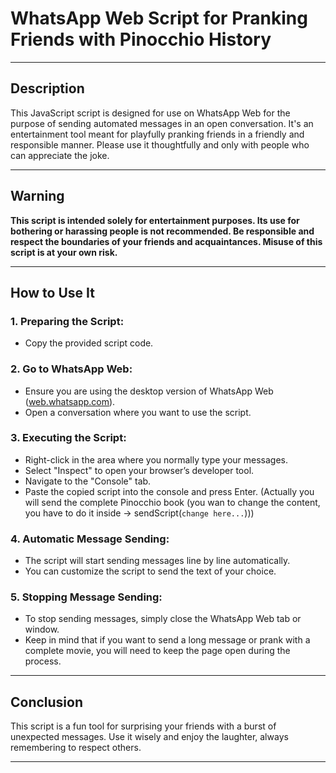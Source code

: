 

# WhatsApp Web Script for Pranking Friends with Pinocchio History
---
## Description
This JavaScript script is designed for use on WhatsApp Web for the purpose of sending automated messages in an open conversation. It's an entertainment tool meant for playfully pranking friends in a friendly and responsible manner. Please use it thoughtfully and only with people who can appreciate the joke.

---
## Warning
**This script is intended solely for entertainment purposes. Its use for bothering or harassing people is not recommended. Be responsible and respect the boundaries of your friends and acquaintances. Misuse of this script is at your own risk.**

---
## How to Use It
### 1. Preparing the Script:
   - Copy the provided script code. 
   

### 2. Go to WhatsApp Web:
   - Ensure you are using the desktop version of WhatsApp Web ([web.whatsapp.com](https://web.whatsapp.com/)).
   - Open a conversation where you want to use the script.

### 3. Executing the Script:
   - Right-click in the area where you normally type your messages.
   - Select "Inspect" to open your browser’s developer tool.
   - Navigate to the "Console" tab.
   - Paste the copied script into the console and press Enter. (Actually you will send the complete Pinocchio book (you wan to change the content, you have to do it inside  -> sendScript(` change here... `)))

### 4. Automatic Message Sending:
   - The script will start sending messages line by line automatically.
   - You can customize the script to send the text of your choice.

### 5. Stopping Message Sending:
   - To stop sending messages, simply close the WhatsApp Web tab or window.
   - Keep in mind that if you want to send a long message or prank with a complete movie, you will need to keep the page open during the process.

---
## Conclusion
This script is a fun tool for surprising your friends with a burst of unexpected messages. Use it wisely and enjoy the laughter, always remembering to respect others.

---
